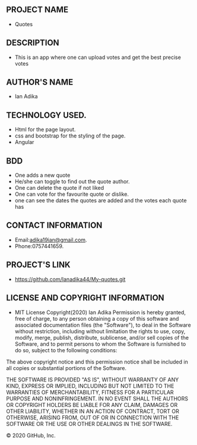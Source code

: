 ## PROJECT NAME
- Quotes
## DESCRIPTION
- This is an app where one can upload votes and get the best precise votes
## AUTHOR'S NAME
- Ian Adika
## TECHNOLOGY USED.
- Html for the page layout.
- css and bootstrap for the styling of the page.
- Angular
## BDD
- One adds a new quote
- He/she can toggle to find out the quote author.
- One can delete the quote if not liked
- One can vote for the favourite quote or dislike.
- one can see the dates the quotes are added and the votes each quote has

## CONTACT INFORMATION
- Email:adika19ian@gmail.com.
- Phone:0757441659.
## PROJECT'S LINK
- https://github.com/Ianadika44/My-quotes.git
## LICENSE AND COPYRIGHT INFORMATION
- MIT License Copyright(2020) Ian Adika
Permission is hereby granted, free of charge, to any person obtaining a copy of this software and associated documentation files (the "Software"), to deal in the Software without restriction, including without limitation the rights to use, copy, modify, merge, publish, distribute, sublicense, and/or sell copies of the Software, and to permit persons to whom the Software is furnished to do so, subject to the following conditions:

The above copyright notice and this permission notice shall be included in all copies or substantial portions of the Software.

THE SOFTWARE IS PROVIDED "AS IS", WITHOUT WARRANTY OF ANY KIND, EXPRESS OR IMPLIED, INCLUDING BUT NOT LIMITED TO THE WARRANTIES OF MERCHANTABILITY, FITNESS FOR A PARTICULAR PURPOSE AND NONINFRINGEMENT. IN NO EVENT SHALL THE AUTHORS OR COPYRIGHT HOLDERS BE LIABLE FOR ANY CLAIM, DAMAGES OR OTHER LIABILITY, WHETHER IN AN ACTION OF CONTRACT, TORT OR OTHERWISE, ARISING FROM, OUT OF OR IN CONNECTION WITH THE SOFTWARE OR THE USE OR OTHER DEALINGS IN THE SOFTWARE.

© 2020 GitHub, Inc.

